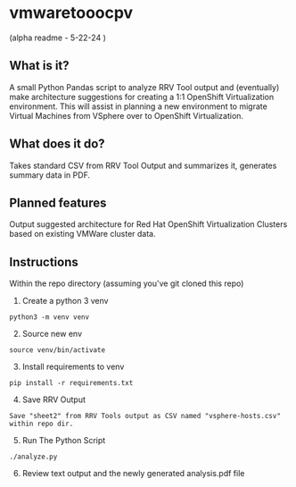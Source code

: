 # vmwaretooocpv

(alpha readme - 5-22-24 )

## What is it?
A small Python Pandas script to analyze RRV Tool output and (eventually) make architecture suggestions for creating a 1:1 OpenShift Virtualization environment.  This will assist in planning a new environment to migrate Virtual Machines from VSphere over to OpenShift Virtualization.

## What does it do?
Takes standard CSV from RRV Tool Output and summarizes it, generates summary data in PDF.

## Planned features
Output suggested architecture for Red Hat OpenShift Virtualization Clusters based on existing VMWare cluster data.

## Instructions
Within the repo directory (assuming you've git cloned this repo)

1. Create a python 3 venv
```
python3 -m venv venv
```

2. Source new env

```
source venv/bin/activate
```

3. Install requirements to venv

```
pip install -r requirements.txt
```

4. Save RRV Output
```
Save "sheet2" from RRV Tools output as CSV named "vsphere-hosts.csv" within repo dir.
```

5. Run The Python Script

```
./analyze.py
```

6. Review text output and the newly generated analysis.pdf file
